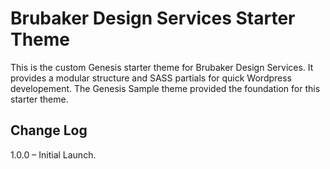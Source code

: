 # Brubaker Design Services Starter Theme

This is the custom Genesis starter theme for Brubaker Design Services. It provides a modular structure and SASS partials for quick Wordpress developement. The Genesis Sample theme provided the foundation for this starter theme.

## Change Log

1.0.0 – Initial Launch.

